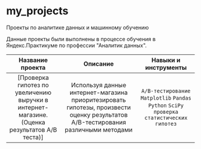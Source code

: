 # my_projects
Проекты по аналитике данных и машинному обучению

Данные проекты были выполнены в процессе обучения в Яндекс.Практикуме по профессии "Аналитик данных".

|Название проекта|Описание|Навыки и инструменты|
|:-----:|:-----:|:-----:|
|[Проверка гипотез по увеличению выручки в интернет-магазине. (Оценка результатов A/B теста)]|Используя данные интернет-магазина приоритезировать гипотезы, произвести оценку результатов A/B-тестирования различными методами| `A/B-тестирование` `Matplotlib` `Pandas` `Python` `SciPy` `проверка статистических гипотез`|


